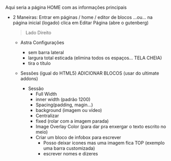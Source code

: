 Aqui seria a página HOME com as informações principais 

- 2 Maneiras: Entrar em páginas / home / editor de blocos ...ou... na página inicial (logado) clica em Editar Página (abre o gutenberg)
    > Lado Direito
    - Astra Configurações
        - sem barra lateral
        - largura total esticada (elimina todos os espaços... TELA CHEIA)
        - tira o título

    - Sessões (igual do HTML5) ADICIONAR BLOCOS (usar do ultimate addons)
        - Sessão
            - Full Width
            - inner width (padrão 1200)
            - Spacing(padding, magin...)
            - background (imagem ou vídeo)
            - Centralizar
            - fixed (rolar com a imagem parada) 
            - Image Overlay Color (para dar pra enxergar o texto escrito no meio)
            - Criar um bloco de infobox para escrever
                - Posso deixar icones mas uma imagem fica TOP (exemplo uma barra customizada)
                - escrever nomes e dizeres